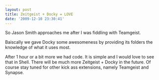 ```yaml
---
layout: post
title: Zeitgeist + Docky = LOVE
date: '2009-12-10 23:30:41'
---
```


So Jason Smith approaches me after I was fiddling with Teamgeist.

Baiscally we gave Docky some awesomeness by providing its folders the knowledge of what it uses most.

After 1 hour or a bit more we had code. It is simple and I would love to see that in Shell. There will be much more Zeitgeist + Docky in the future. Of course stay tuned for other kick ass extensions, namely Teamgeist and Synapse.

<object width="425" height="344"><param name="movie" value="http://www.youtube.com/v/r_fk-Yr3Oho&hl=en_US&fs=1&rel=0"></param><param name="allowFullScreen" value="true"></param><param name="allowscriptaccess" value="always"></param><embed src="http://www.youtube.com/v/r_fk-Yr3Oho&hl=en_US&fs=1&rel=0" type="application/x-shockwave-flash" allowscriptaccess="always" allowfullscreen="true" width="425" height="344"></embed></object>